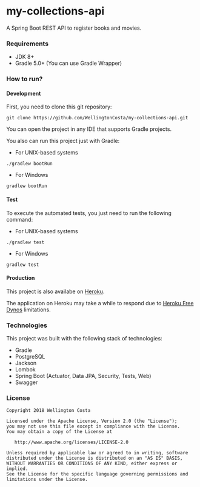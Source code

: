 # my-collections-api

A Spring Boot REST API to register books and movies.

### Requirements

- JDK 8+
- Gradle 5.0+ (You can use Gradle Wrapper)

### How to run?

#### Development

First, you need to clone this git repository:

```git clone https://github.com/WellingtonCosta/my-collections-api.git```

You can open the project in any IDE that supports Gradle projects. 

You also can run this project just with Gradle:

- For UNIX-based systems

```./gradlew bootRun```

- For Windows

```gradlew bootRun```

#### Test

To execute the automated tests, you just need to run the following command:

- For UNIX-based systems

```./gradlew test```

- For Windows

```gradlew test```

#### Production

This project is also availabe on [Heroku](https://my-collections-api.herokuapp.com/).

The application on Heroku may take a while to respond due to [Heroku Free Dynos](https://devcenter.heroku.com/articles/free-dyno-hours) limitations.

### Technologies

This project was built with the following stack of technologies:

- Gradle
- PostgreSQL
- Jackson
- Lombok
- Spring Boot (Actuator, Data JPA, Security, Tests, Web)
- Swagger

### License

    Copyright 2018 Wellington Costa

    Licensed under the Apache License, Version 2.0 (the "License");
    you may not use this file except in compliance with the License.
    You may obtain a copy of the License at

       http://www.apache.org/licenses/LICENSE-2.0

    Unless required by applicable law or agreed to in writing, software
    distributed under the License is distributed on an "AS IS" BASIS,
    WITHOUT WARRANTIES OR CONDITIONS OF ANY KIND, either express or implied.
    See the License for the specific language governing permissions and
    limitations under the License.
